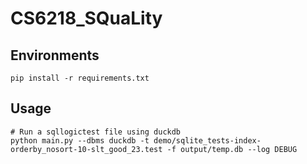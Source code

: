 # CS6218_SQuaLity

## Environments

```shell
pip install -r requirements.txt
```

## Usage

```shell
# Run a sqllogictest file using duckdb 
python main.py --dbms duckdb -t demo/sqlite_tests-index-orderby_nosort-10-slt_good_23.test -f output/temp.db --log DEBUG
```
